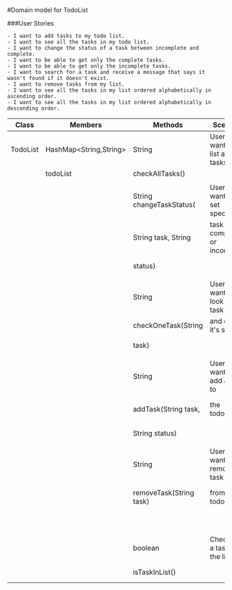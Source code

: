 #Domain model for TodoList

###User Stories

```
- I want to add tasks to my todo list.
- I want to see all the tasks in my todo list.
- I want to change the status of a task between incomplete and complete.
- I want to be able to get only the complete tasks.
- I want to be able to get only the incomplete tasks.
- I want to search for a task and receive a message that says it wasn't found if it doesn't exist.
- I want to remove tasks from my list.
- I want to see all the tasks in my list ordered alphabetically in ascending order.
- I want to see all the tasks in my list ordered alphabetically in descending order.
```

| Class    | Members                | Methods                  | Scenario                        | Output/Result                |
|----------|------------------------|--------------------------|---------------------------------|------------------------------|
| TodoList | HashMap<String,String> | String                   | User wants to list all tasks    | returns the current          |
|          | todoList               | checkAllTasks()          |                                 | todoList                     |
|          |                        |                          |                                 |                              |
|          |                        | String changeTaskStatus( | User wants to set specific      | returns "status changed"     |
|          |                        | String task, String      | task as complete or incomplete  | returns "Invalid task" if    |
|          |                        | status)                  |                                 | task does not exist          |
|          |                        |                          |                                 |                              |
|          |                        | String                   | User wants to look up a task    | returns task name and value  |
|          |                        | checkOneTask(String      | and check it's status           | returns "task not found" if  |
|          |                        | task)                    |                                 | task does not exist          |
|          |                        |                          |                                 |                              |
|          |                        | String                   | User wants to add a task to     | returns "Task added"         |
|          |                        | addTask(String task,     | the todoList                    | returns "Could not add task" |
|          |                        | String status)           |                                 | if task already exists       |
|          |                        |                          |                                 |                              |
|          |                        | String                   | User wants to remove a task     | return "task removed"        |
|          |                        | removeTask(String task)  | from the todoList               | if removed and "task does    |
|          |                        |                          |                                 | not exist" task is not found |
|          |                        |                          |                                 |                              |
|          |                        | boolean                  | Checks if a task is in the list | returns true if it exists    |
|          |                        | isTaskInList()           |                                 | returns false if it does not |


